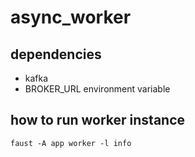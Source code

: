# async_worker

## dependencies
- kafka 
- BROKER_URL environment variable

## how to run worker instance
```
faust -A app worker -l info
```